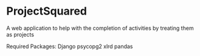 # ProjectSquared
A web application to help with the completion of activities by treating them as projects


Required Packages:
  Django
  psycopg2
  xlrd
  pandas
